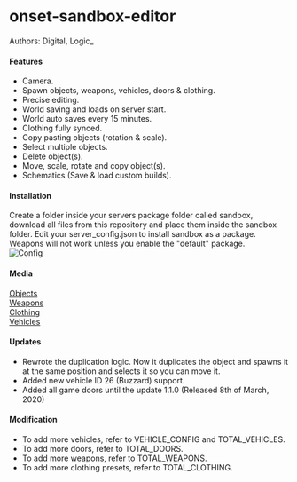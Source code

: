 # onset-sandbox-editor
Authors: Digital, Logic_

#### Features
* Camera.
* Spawn objects, weapons, vehicles, doors & clothing.
* Precise editing.
* World saving and loads on server start.
* World auto saves every 15 minutes.
* Clothing fully synced.
* Copy pasting objects (rotation & scale).
* Select multiple objects.
* Delete object(s).
* Move, scale, rotate and copy object(s).
* Schematics (Save & load custom builds).

#### Installation
Create a folder inside your servers package folder called sandbox, download all files from this repository and place them inside the sandbox folder.
Edit your server_config.json to install sandbox as a package.
Weapons will not work unless you enable the "default" package.<br/>
![Config](https://cdn.felfire.app/55c69ef1e5eadca4c5101bb4195160b5.png)

#### Media
[Objects](https://cdn.felfire.app/c56de900778947bd42cae2deb246ab96.png)<br/>
[Weapons](https://cdn.felfire.app/04fb7fc70b9a83ba2c4fe8f835d1e2c3.png)<br/>
[Clothing](https://cdn.felfire.app/b9d66ca4a4633510de6918dd508f24f5.png)<br/>
[Vehicles](https://cdn.felfire.app/e68f2ed093420786f742d612ffffa8a8.png)

#### Updates
* Rewrote the duplication logic.  Now it duplicates the object and spawns it at the same position and selects it so you can move it.
* Added new vehicle ID 26 (Buzzard) support.
* Added all game doors until the update 1.1.0 (Released 8th of March, 2020)

#### Modification
* To add more vehicles, refer to VEHICLE_CONFIG and TOTAL_VEHICLES.
* To add more doors, refer to TOTAL_DOORS.
* To add more weapons, refer to TOTAL_WEAPONS.
* To add more clothing presets, refer to TOTAL_CLOTHING.